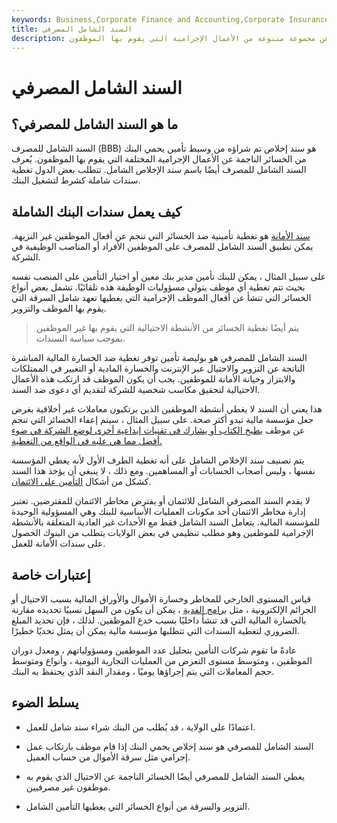 ```yaml
---
keywords: Business,Corporate Finance and Accounting,Corporate Insurance
title: السند الشامل المصرفي
description: السند المصرفي الشامل هو سند إخلاص يتم شراؤه من وسيط تأمين يحمي البنك من الخسائر الناجمة عن مجموعة متنوعة من الأعمال الإجرامية التي يقوم بها الموظفون.
---
```


# السند الشامل المصرفي
## ما هو السند الشامل للمصرفي؟

السند الشامل للمصرف (BBB) هو سند إخلاص تم شراؤه من وسيط تأمين يحمي البنك من الخسائر الناجمة عن الأعمال الإجرامية المختلفة التي يقوم بها الموظفون. يُعرف السند الشامل للمصرف أيضًا باسم سند الإخلاص الشامل. تتطلب بعض الدول تغطية سندات شاملة كشرط لتشغيل البنك.

## كيف يعمل سندات البنك الشاملة

[سند الأمانة](/fidelity-bond) هو تغطية تأمينية ضد الخسائر التي تنجم عن أفعال الموظفين غير النزيهة. يمكن تطبيق السند الشامل للمصرف على الموظفين الأفراد أو المناصب الوظيفية في الشركة.

على سبيل المثال ، يمكن للبنك تأمين مدير بنك معين أو اختيار التأمين على المنصب نفسه بحيث تتم تغطية أي موظف يتولى مسؤوليات الوظيفة هذه تلقائيًا. تشمل بعض أنواع الخسائر التي تنشأ عن أفعال الموظف الإجرامية التي يغطيها تعهد شامل السرقة التي يقوم بها الموظف والتزوير.

> يتم أيضًا تغطية الخسائر من الأنشطة الاحتيالية التي يقوم بها غير الموظفين بموجب سياسة السندات.

>

السند الشامل للمصرفي هو بوليصة تأمين توفر تغطية ضد الخسارة المالية المباشرة الناتجة عن التزوير والاحتيال عبر الإنترنت والخسارة المادية أو التغيير في الممتلكات والابتزاز وخيانة الأمانة للموظفين. يجب أن يكون الموظف قد ارتكب هذه الأعمال الاحتيالية لتحقيق مكاسب شخصية للشركة لتقديم أي دعوى ضد السند.

هذا يعني أن السند لا يغطي أنشطة الموظفين الذين يرتكبون معاملات غير أخلاقية بغرض جعل مؤسسة مالية تبدو أكثر صحة. على سبيل المثال ، سيتم إعفاء الخسائر التي تنجم عن موظف [يطبخ الكتاب أو يشارك في تقنيات إبداعية أخرى لوضع الشركة في ضوء أفضل مما هي عليه في الواقع من التغطية.](/cookthebooks)

يتم تصنيف سند الإخلاص الشامل على أنه تغطية الطرف الأول لأنه يغطي المؤسسة نفسها ، وليس أصحاب الحسابات أو المساهمين. ومع ذلك ، لا ينبغي أن يؤخذ هذا السند كشكل من أشكال [التأمين على الائتمان](/creditinsurance).

لا يقدم السند المصرفي الشامل للائتمان أو يفترض مخاطر الائتمان للمقترضين. تعتبر إدارة مخاطر الائتمان أحد مكونات العمليات الأساسية للبنك وهي المسؤولية الوحيدة للمؤسسة المالية. يتعامل السند الشامل فقط مع الأحداث غير العادية المتعلقة بالأنشطة الإجرامية للموظفين وهو مطلب تنظيمي في بعض الولايات يتطلب من البنوك الحصول على سندات الأمانة للعمل.

## إعتبارات خاصة

قياس المستوى الخارجي للمخاطر وخسارة الأموال والأوراق المالية بسبب الاحتيال أو الجرائم الإلكترونية ، مثل [برامج الفدية](/ransomware) ، يمكن أن يكون من السهل نسبيًا تحديده مقارنة بالخسارة المالية التي قد تنشأ داخليًا بسبب خدع الموظفين. لذلك ، فإن تحديد المبلغ الضروري لتغطية السندات التي تتطلبها مؤسسة مالية يمكن أن يمثل تحديًا خطيرًا.

عادةً ما تقوم شركات التأمين بتحليل عدد الموظفين ومسؤولياتهم ، ومعدل دوران الموظفين ، ومتوسط مستوى التعرض من العمليات التجارية اليومية ، وأنواع ومتوسط حجم المعاملات التي يتم إجراؤها يوميًا ، ومقدار النقد الذي يحتفظ به البنك.

## يسلط الضوء

- اعتمادًا على الولاية ، قد يُطلب من البنك شراء سند شامل للعمل.

- السند الشامل للمصرفي هو سند إخلاص يحمي البنك إذا قام موظف بارتكاب عمل إجرامي مثل سرقة الأموال من حساب العميل.

- يغطي السند الشامل للمصرفي أيضًا الخسائر الناجمة عن الاحتيال الذي يقوم به موظفون غير مصرفيين.

- التزوير والسرقة من أنواع الخسائر التي يغطيها التأمين الشامل.

